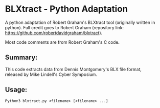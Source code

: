 # BLXtract - Python Adaptation
A python adaptation of Robert Graham's BLXtract tool (originally written in python).
Full credit goes to Robert Graham (repository link: https://github.com/robertdavidgraham/blxtract).

Most code comments are from Robert Graham's C code.
## Summary:
This code extracts data from Dennis Montgomery's BLX file format, released by Mike Lindell's Cyber Symposium.

## Usage:
```
Python3 blxtract.py <filename> [<filename> ...]
```


